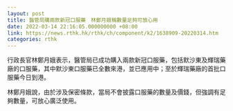 ```yaml
---
layout: post
title: 醫管局購兩款新冠口服藥　林鄭月娥稱數量足夠可放心用
date: 2022-03-14 22:16:05.000000000 +08:00
link: https://news.rthk.hk/rthk/ch/component/k2/1638909-20220314.htm
categories: rthk
---
```


行政長官林鄭月娥表示，醫管局已成功購入兩款新冠口服藥，包括默沙東及輝瑞藥廠的口服藥，其中默沙東口服藥已全數來港，並已應用中；至於輝瑞藥廠的首批口服藥今日到港。

林鄭月娥說，由於涉及保密條款，當局不會披露口服藥的數量及價錢，但強調有足夠數量，可放心廣泛使用。
